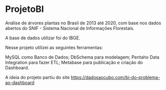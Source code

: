 # ProjetoBI

Análise de árvores plantas no Brasil de 2013 até 2020, com base nos dados abertos do SNIF - Sistema Nacional de Informações Florestais.

A base de dados utilizar foi do IBGE. 

Nesse projeto utilizei as seguintes ferramentas:

MySQL como Banco de Dados;
DbSchema para modelagem;
Pentaho Data Integration para fazer ETL;
Metabase para publicação e criação do Dashboard. 

A ideia do projeto partiu do site https://dadosaocubo.com/bi-do-problema-ao-dashboard 
